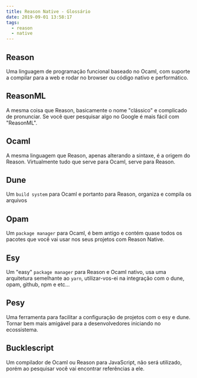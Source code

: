 ```yaml
---
title: Reason Native - Glossário
date: 2019-09-01 13:58:17
tags:
  - reason
  - native
---
```


## Reason

Uma linguagem de programação funcional baseado no Ocaml, com suporte a compilar para a web e rodar no browser ou código nativo e performático.

## ReasonML

A mesma coisa que Reason, basicamente o nome "clássico" e complicado de pronunciar. Se você quer pesquisar algo no Google é mais fácil com "ReasonML".

## Ocaml

A mesma linguagem que Reason, apenas alterando a sintaxe, é a origem do Reason. Virtualmente tudo que serve para Ocaml, serve para Reason.

## Dune

Um `build system` para Ocaml e portanto para Reason, organiza e compila os arquivos

## Opam

Um `package manager` para Ocaml, é bem antigo e contém quase todos os pacotes que você vai usar nos seus projetos com Reason Native.

## Esy

Um "easy" `package manager` para Reason e Ocaml nativo, usa uma arquitetura semelhante ao `yarn`, utilizar-vos-ei na integração com o dune, opam, github, npm e etc...

## Pesy

Uma ferramenta para facilitar a configuração de projetos com o esy e dune. Tornar bem mais amigável para a desenvolvedores iniciando no ecossistema.

## Bucklescript

Um compilador de Ocaml ou Reason para JavaScript, não será utilizado, porém ao pesquisar você vai encontrar referências a ele.
